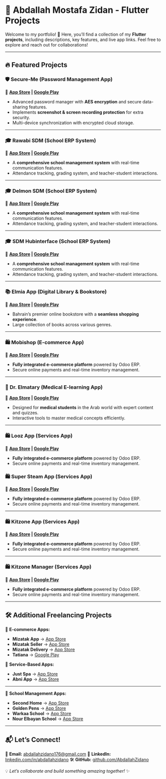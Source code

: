 # 🎨 **Abdallah Mostafa Zidan - Flutter Projects**

Welcome to my portfolio! 🚀 Here, you’ll find a collection of my **Flutter projects**, including descriptions, key features, and live app links. Feel free to explore and reach out for collaborations!

---

## 🔥 **Featured Projects**

### 🛡 **Secure-Me (Password Management App)**
📲 **[App Store](https://apps.apple.com/us/app/secure-me-app/id6667112182) | [Google Play](https://play.google.com/store/apps/details?id=com.hubinterface.secureme)**

- Advanced password manager with **AES encryption** and secure data-sharing features.
- Implements **screenshot & screen recording protection** for extra security.
- Multi-device synchronization with encrypted cloud storage.

---

### 🎓 **Rawabi SDM (School ERP System)**
📲 **[App Store](https://apps.apple.com/us/app/sdm/idXXXXXX) | [Google Play](https://play.google.com/store/apps/details?id=com.sdm.app)**

- A **comprehensive school management system** with real-time communication features.
- Attendance tracking, grading system, and teacher-student interactions.

---
### 🎓 **Delmon SDM (School ERP System)**
📲 **[App Store](https://apps.apple.com/us/app/sdm/idXXXXXX) | [Google Play](https://play.google.com/store/apps/details?id=com.sdm.app)**

- A **comprehensive school management system** with real-time communication features.
- Attendance tracking, grading system, and teacher-student interactions.

---
### 🎓 **SDM Hubinterface (School ERP System)**
📲 **[App Store](https://apps.apple.com/us/app/sdm/idXXXXXX) | [Google Play](https://play.google.com/store/apps/details?id=com.sdm.app)**

- A **comprehensive school management system** with real-time communication features.
- Attendance tracking, grading system, and teacher-student interactions.

---

### 📚 **Elmia App (Digital Library & Bookstore)**
📲 **[App Store](https://apps.apple.com/us/app/elmia-bookstore/id6511247597) | [Google Play](https://play.google.com/store/apps/details?id=com.elmia.app)**

- Bahrain’s premier online bookstore with a **seamless shopping experience**.
- Large collection of books across various genres.

---

### 🛍 **Mobishop (E-commerce App)**
📲 **[App Store](https://apps.apple.com/us/app/mobishop-%D9%85%D9%88%D8%A8%D9%8A-%D8%B4%D9%88%D8%A8/id6469453805) | [Google Play](https://play.google.com/store/apps/details?id=com.itlegend.mobishop)**

- **Fully integrated e-commerce platform** powered by Odoo ERP.
- Secure online payments and real-time inventory management.

---

### 🏥 **Dr. Elmatary (Medical E-learning App)**
📲 **[App Store](https://apps.apple.com/us/app/dr-elmatary/id6444082218) | [Google Play](https://play.google.com/store/apps/details?id=com.itlegend.elmatry)**

- Designed for **medical students** in the Arab world with expert content and quizzes.
- Interactive tools to master medical concepts efficiently.

---

### 🛍 **Looz App (Services App)**
📲 **[App Store](https://apps.apple.com/us/app/mobishop-%D9%85%D9%88%D8%A8%D9%8A-%D8%B4%D9%88%D8%A8/id6469453805) | [Google Play](https://play.google.com/store/apps/details?id=com.itlegend.mobishop)**

- **Fully integrated e-commerce platform** powered by Odoo ERP.
- Secure online payments and real-time inventory management.

### 🛍 **Super Steam App (Services App)**
📲 **[App Store](https://apps.apple.com/us/app/mobishop-%D9%85%D9%88%D8%A8%D9%8A-%D8%B4%D9%88%D8%A8/id6469453805) | [Google Play](https://play.google.com/store/apps/details?id=com.itlegend.mobishop)**

- **Fully integrated e-commerce platform** powered by Odoo ERP.
- Secure online payments and real-time inventory management.

---

### 🛍 **Kitzone App (Services App)**
📲 **[App Store](https://apps.apple.com/us/app/mobishop-%D9%85%D9%88%D8%A8%D9%8A-%D8%B4%D9%88%D8%A8/id6469453805) | [Google Play](https://play.google.com/store/apps/details?id=com.itlegend.mobishop)**

- **Fully integrated e-commerce platform** powered by Odoo ERP.
- Secure online payments and real-time inventory management.

---

### 🛍 **Kitzone Manager (Services App)**
📲 **[App Store](https://apps.apple.com/us/app/mobishop-%D9%85%D9%88%D8%A8%D9%8A-%D8%B4%D9%88%D8%A8/id6469453805) | [Google Play](https://play.google.com/store/apps/details?id=com.itlegend.mobishop)**

- **Fully integrated e-commerce platform** powered by Odoo ERP.
- Secure online payments and real-time inventory management.

---

## 🛠 **Additional Freelancing Projects**

📌 **E-commerce Apps:**
- **Mizatak App** → [App Store](https://apps.apple.com/us/app/mizatak-%D9%85%D9%8A%D8%B2%D8%A7%D8%AA%D9%83/id6476163157)
- **Mizatak Seller** → [App Store](https://apps.apple.com/us/app/mizatak-%D9%85%D9%8A%D8%B2%D8%A7%D8%AA%D9%83/id6476163157)
- **Mizatak Delivery** → [App Store](https://apps.apple.com/us/app/mizatak-%D9%85%D9%8A%D8%B2%D8%A7%D8%AA%D9%83/id6476163157)
- **Tatiana** → [Google Play](https://play.google.com/store/apps/details?id=com.itlegend.supersteam)

📌 **Service-Based Apps:**
- **Just Spa** → [App Store](https://apps.apple.com/us/app/just-spa-%D8%AC%D8%B3%D8%AA-%D8%B3%D8%A8%D8%A7/id6472675205)
- **Abni App** → [App Store](https://apps.apple.com/us/app/abni/id6705117138)

---

📌 **School Management Apps:**
- **Second Home** → [App Store](https://apps.apple.com/us/app/%D8%AA%D8%B7%D8%A8%D9%8A%D9%82-%D9%84%D9%88%D8%B2/id6451120012)
- **Golden Pens** → [App Store](https://apps.apple.com/us/app/just-spa-%D8%AC%D8%B3%D8%AA-%D8%B3%D8%A8%D8%A7/id6472675205)
- **Warkaa School** → [App Store](https://apps.apple.com/us/app/abni/id6705117138)
- **Nour Elbayan School** → [App Store](https://apps.apple.com/us/app/abni/id6705117138)

---

## 📬 **Let’s Connect!**

📧 **Email:** [abdallahzidano176@gmail.com](mailto:abdallahzidano176@gmail.com)
🔗 **LinkedIn:** [linkedin.com/in/abdallahzidano](https://linkedin.com/in/abdallahzidano)
🛠 **GitHub:** [github.com/AbdallahZidano](https://github.com/AbdallahZidano)

💡 *Let’s collaborate and build something amazing together!* ✨
